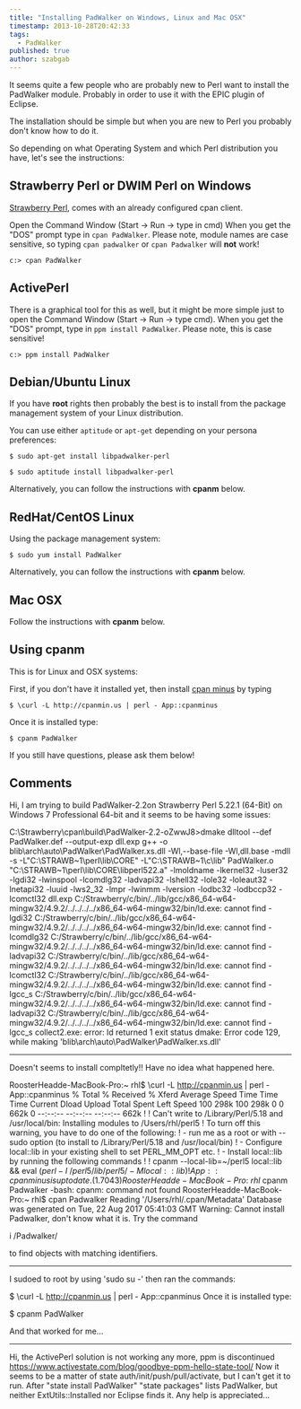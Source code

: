 ```yaml
---
title: "Installing PadWalker on Windows, Linux and Mac OSX"
timestamp: 2013-10-28T20:42:33
tags:
  - PadWalker
published: true
author: szabgab
---
```



It seems quite a few people who are probably new to Perl want to install the PadWalker module.
Probably in order to use it with the EPIC plugin of Eclipse.

The installation should be simple but when you are new to Perl you
probably don't know how to do it.

So depending on what Operating System and which Perl distribution
you have, let's see the instructions:


## Strawberry Perl or DWIM Perl on Windows

[Strawberry Perl](http://strawberryperl.com/),
comes with an already configured cpan client.

Open the Command Window (Start -> Run -> type in cmd) When you get the "DOS" prompt
type in `cpan PadWalker`.
Please note, module names are case sensitive,
so typing `cpan padwalker` or `cpan Padwalker`
will **not** work!

```
c:> cpan PadWalker
```


## ActivePerl

There is a graphical tool for this as well, but it might be more simple just to open the
Command Window (Start -> Run -> type cmd). When you get the "DOS" prompt, type in
`ppm install PadWalker`. Please note, this is case sensitive!

```
c:> ppm install PadWalker
```


## Debian/Ubuntu Linux

If you have **root** rights then probably the best is to install
from the package management system of your Linux distribution.

You can use either `aptitude` or `apt-get`
depending on your persona preferences:

```
$ sudo apt-get install libpadwalker-perl
```

```
$ sudo aptitude install libpadwalker-perl
```

Alternatively, you can follow the instructions with **cpanm** below.

## RedHat/CentOS Linux

Using the package management system:

```
$ sudo yum install PadWalker
```

Alternatively, you can follow the instructions with **cpanm** below.


## Mac OSX

Follow the instructions with **cpanm** below.


## Using cpanm

This is for Linux and OSX systems:

First, if you don't have it installed yet,
then install [cpan minus](http://cpanmin.us) by typing

```
$ \curl -L http://cpanmin.us | perl - App::cpanminus
```

Once it is installed type:

```
$ cpanm PadWalker
```

If you still have questions, please ask them below!

## Comments

Hi, I am trying to build PadWalker-2.2on Strawberry Perl 5.22.1 (64-Bit) on Windows 7 Professional 64-bit and it seems to be having some issues:


C:\Strawberry\cpan\build\PadWalker-2.2-oZwwJ8>dmake
dlltool --def PadWalker.def --output-exp dll.exp
g++ -o blib\arch\auto\PadWalker\PadWalker.xs.dll -Wl,--base-file -Wl,dll.base -mdll -s -L"C:\STRAWB~1\perl\lib\CORE" -L"C:\STRAWB~1\c\lib" PadWalker.o   "C:\STRAWB~1\perl\lib\CORE\libperl522.a" -lmoldname -lkernel32 -luser32 -lgdi32 -lwinspool -lcomdlg32 -ladvapi32 -lshell32 -lole32 -loleaut32 -lnetapi32 -luuid -lws2_32 -lmpr -lwinmm -lversion -lodbc32 -lodbccp32 -lcomctl32 dll.exp
C:/Strawberry/c/bin/../lib/gcc/x86_64-w64-mingw32/4.9.2/../../../../x86_64-w64-mingw32/bin/ld.exe: cannot find -lgdi32
C:/Strawberry/c/bin/../lib/gcc/x86_64-w64-mingw32/4.9.2/../../../../x86_64-w64-mingw32/bin/ld.exe: cannot find -lcomdlg32
C:/Strawberry/c/bin/../lib/gcc/x86_64-w64-mingw32/4.9.2/../../../../x86_64-w64-mingw32/bin/ld.exe: cannot find -ladvapi32
C:/Strawberry/c/bin/../lib/gcc/x86_64-w64-mingw32/4.9.2/../../../../x86_64-w64-mingw32/bin/ld.exe: cannot find -lcomctl32
C:/Strawberry/c/bin/../lib/gcc/x86_64-w64-mingw32/4.9.2/../../../../x86_64-w64-mingw32/bin/ld.exe: cannot find -lgcc_s
C:/Strawberry/c/bin/../lib/gcc/x86_64-w64-mingw32/4.9.2/../../../../x86_64-w64-mingw32/bin/ld.exe: cannot find -ladvapi32
C:/Strawberry/c/bin/../lib/gcc/x86_64-w64-mingw32/4.9.2/../../../../x86_64-w64-mingw32/bin/ld.exe: cannot find -lgcc_s
collect2.exe: error: ld returned 1 exit status
dmake:  Error code 129, while making 'blib\arch\auto\PadWalker\PadWalker.xs.dll'

<hr>

Doesn't seems to install compltetly!! Have no idea what happened here.

RoosterHeadde-MacBook-Pro:~ rhl$ \curl -L http://cpanmin.us | perl - App::cpanminus
% Total % Received % Xferd Average Speed Time Time Time Current
Dload Upload Total Spent Left Speed
100 298k 100 298k 0 0 662k 0 --:--:-- --:--:-- --:--:-- 662k
!
! Can't write to /Library/Perl/5.18 and /usr/local/bin: Installing modules to /Users/rhl/perl5
! To turn off this warning, you have to do one of the following:
! - run me as a root or with --sudo option (to install to /Library/Perl/5.18 and /usr/local/bin)
! - Configure local::lib in your existing shell to set PERL_MM_OPT etc.
! - Install local::lib by running the following commands
!
! cpanm --local-lib=~/perl5 local::lib && eval $(perl -I ~/perl5/lib/perl5/ -Mlocal::lib)
!
App::cpanminus is up to date. (1.7043)
RoosterHeadde-MacBook-Pro:~ rhl$ cpanm Padwalker
-bash: cpanm: command not found
RoosterHeadde-MacBook-Pro:~ rhl$ cpan Padwalker
Reading '/Users/rhl/.cpan/Metadata'
Database was generated on Tue, 22 Aug 2017 05:41:03 GMT
Warning: Cannot install Padwalker, don't know what it is.
Try the command

i /Padwalker/

to find objects with matching identifiers.

---

I sudoed to root by using 'sudo su -' then ran the commands:

$ \curl -L http://cpanmin.us | perl - App::cpanminus
Once it is installed type:

$ cpanm PadWalker

And that worked for me...

<hr>

Hi, the ActivePerl solution is not working any more, ppm is discontinued https://www.activestate.com/blog/goodbye-ppm-hello-state-tool/
Now it seems to be a matter of state auth/init/push/pull/activate, but I can't get it to run.
After "state install PadWalker" "state packages" lists PadWalker, but neither ExtUtils::Installed nor Eclipse finds it.
Any help is appreciated...
